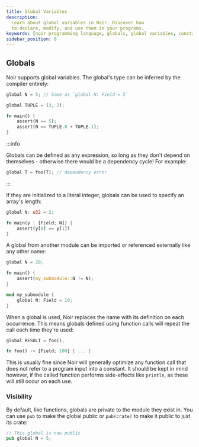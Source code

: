 ```yaml
---
title: Global Variables
description:
  Learn about global variables in Noir. Discover how
  to declare, modify, and use them in your programs.
keywords: [noir programming language, globals, global variables, constants]
sidebar_position: 8
---
```


## Globals


Noir supports global variables. The global's type can be inferred by the compiler entirely:

```rust
global N = 5; // Same as `global N: Field = 5`

global TUPLE = (3, 2);

fn main() {
    assert(N == 5);
    assert(N == TUPLE.0 + TUPLE.1);
}
```

:::info

Globals can be defined as any expression, so long as they don't depend on themselves - otherwise there would be a dependency cycle! For example:

```rust
global T = foo(T); // dependency error
```

:::


If they are initialized to a literal integer, globals can be used to specify an array's length:

```rust
global N: u32 = 2;

fn main(y : [Field; N]) {
    assert(y[0] == y[1])
}
```

A global from another module can be imported or referenced externally like any other name:

```rust
global N = 20;

fn main() {
    assert(my_submodule::N != N);
}

mod my_submodule {
    global N: Field = 10;
}
```

When a global is used, Noir replaces the name with its definition on each occurrence.
This means globals defined using function calls will repeat the call each time they're used:

```rust
global RESULT = foo();

fn foo() -> [Field; 100] { ... }
```

This is usually fine since Noir will generally optimize any function call that does not
refer to a program input into a constant. It should be kept in mind however, if the called
function performs side-effects like `println`, as these will still occur on each use.

### Visibility

By default, like functions, globals are private to the module they exist in. You can use `pub`
to make the global public or `pub(crate)` to make it public to just its crate:

```rust
// This global is now public
pub global N = 5;
```
